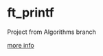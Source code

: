 # ft_printf
Project from Algorithms branch

[more info](https://github.com/prippa/ft_printf/blob/master/ft_printf.en.pdf)
